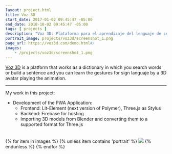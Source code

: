 ```yaml
---
layout: project.html
title: Voz 3D
start_date: 2017-01-02 09:45:47 -05:00
end_date: 2018-10-02 09:45:47 -05:00
tags: [ projects ]
description: "Voz 3D: Plataforma para el aprendizaje del lenguaje de señas a través de animaciones 3D"
portrait_image: projects/voz3d/screenshot_1.png	
page_url: https://voz3d.com/demo.html#/
images:
	- /projects/voz3d/screenshot_1.png	
---
```



[Voz 3D](https://voz3d.com/demo.html#/) is a platform that works as a dictionary in which you search words or build a sentence and you can learn the gestures for sign languaje by a 3D avatar playing the animation.

<hr/>
My work in this project:

- Development of the PWA Application:
	- Frontend: Lit-Element (next version of Polymer), Three.js as Stylus
	- Backend: Firebase for hosting
	- Importing 3D models from Blender and converting them to a supported format for Three.js

<div style="height: 20px;"></div>

<div class="grid-gallery">
{% for item in images %}
  {% unless item contains 'portrait' %}
<img src="{{ item }}">
	{% endunless %}
{% endfor %}
</div>


